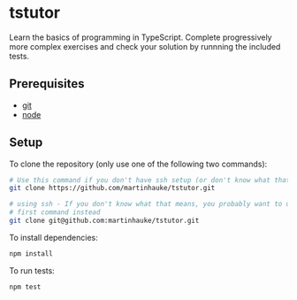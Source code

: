 # tstutor

Learn the basics of programming in TypeScript. Complete progressively more
complex exercises and check your solution by runnning the included tests.


## Prerequisites

- [git][git]
- [node][node]


## Setup

To clone the repository (only use one of the following two commands):
```bash
# Use this command if you don't have ssh setup (or don't know what that means)
git clone https://github.com/martinhauke/tstutor.git

# using ssh - If you don't know what that means, you probably want to use the
# first command instead
git clone git@github.com:martinhauke/tstutor.git
```

To install dependencies:

```bash
npm install
```

To run tests:

```bash
npm test
```

[git]: https://git-scm.com/
[node]: https://nodejs.org/
